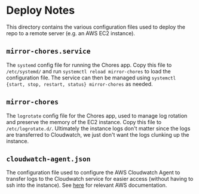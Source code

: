 # Deploy Notes

This directory contains the various configuration files used to deploy the repo
to a remote server (e.g. an AWS EC2 instance).

## `mirror-chores.service`

The `systemd` config file for running the Chores app. Copy this file to `/etc/systemd/` and
run `systemctl reload mirror-chores` to load the configuration file. The service can then
be managed using `systemctl {start, stop, restart, status} mirror-chores` as needed.

## `mirror-chores`

The `logrotate` config file for the Chores app, used to manage log rotation
and preserve the memory of the EC2 instance. Copy this file to `/etc/logrotate.d/`.
Ultimately the instance logs don't matter since the logs are transferred to
Cloudwatch, we just don't want the logs clunking up the instance.

## `cloudwatch-agent.json`

The configuration file used to configure the AWS Cloudwatch Agent to transfer
logs to the Cloudwatch service for easier access (without having to ssh into the instance).
See [here](https://docs.aws.amazon.com/AmazonCloudWatch/latest/monitoring/install-CloudWatch-Agent-on-EC2-Instance-fleet.html) for relevant AWS documentation.
